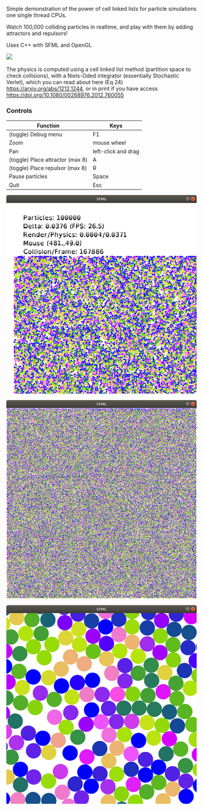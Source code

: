 Simple demonstration of the power of cell linked lists for particle simulations one single thread CPUs.

Watch 100,000 colliding particles in realtime, and play with them by adding attractors and repulsors!

Uses C++ with SFML and OpenGL

![](https://github.com/Jerboa-app/CellLists/blob/main/resources/out.gif)

The physics is computed using a cell linked list method (partition space to check collisions), with a Niels-Oded
integrator (essentially Stochastic Verlet), which you can read about here (Eq 24) https://arxiv.org/abs/1212.1244, or in
print if you have access https://doi.org/10.1080/00268976.2012.760055

### Controls

| Function     | Keys |
| ----------- | ----------- |
| (toggle) Debug menu      | F1      |
| Zoom   | mouse wheel        |
| Pan | left-click and drag |
| (toggle) Place attractor (max 8)| A | 
| (toggle) Place repulsor (max 8)| R 
| Pause particles | Space 
| Quit | Esc 

![](https://github.com/Jerboa-app/CellLists/blob/main/resources/s3.png)

![](https://github.com/Jerboa-app/CellLists/blob/main/resources/s1.png)

![](https://github.com/Jerboa-app/CellLists/blob/main/resources/s2.png)
